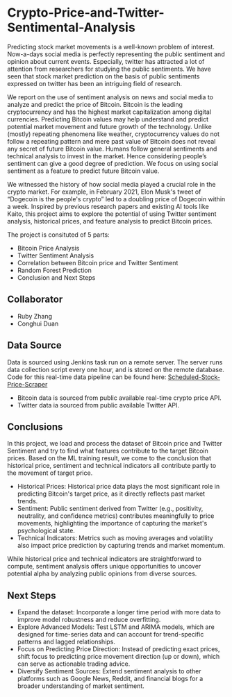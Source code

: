 # Crypto-Price-and-Twitter-Sentimental-Analysis

Predicting stock market movements is a well-known problem of interest. Now-a-days social media is perfectly representing the public sentiment and opinion about current events. Especially, twitter has attracted a lot of attention from researchers for studying the public sentiments. We have seen that stock market prediction on the basis of public sentiments expressed on twitter has been an intriguing field of research.

We report on the use of sentiment analysis on news and social media to analyze and predict the price of Bitcoin. Bitcoin is the leading cryptocurrency and has the highest market capitalization among digital currencies. Predicting Bitcoin values may help understand and predict potential market movement and future growth of the technology. Unlike (mostly) repeating phenomena like weather, cryptocurrency values do not follow a repeating pattern and mere past value of Bitcoin does not reveal any secret of future Bitcoin value. Humans follow general sentiments and technical analysis to invest in the market. Hence considering people’s sentiment can give a good degree of prediction. We focus on using social sentiment as a feature to predict future Bitcoin value.

We witnessed the history of how social media played a crucial role in the crypto market. For example, in February 2021, Elon Musk's tweet of “Dogecoin is the people's crypto” led to a doubling price of Dogecoin within a week. Inspired by previous research papers and existing AI tools like Kaito, this project aims to explore the potential of using Twitter sentiment analysis, historical prices, and feature analysis to predict Bitcoin prices.

The project is consituted of 5 parts:

- Bitcoin Price Analysis
- Twitter Sentiment Analysis
- Correlation between Bitcoin price and Twitter Sentiment
- Random Forest Prediction
- Conclusion and Next Steps

## Collaborator

- Ruby Zhang
- Conghui Duan

## Data Source

Data is sourced using Jenkins task run on a remote server. The server runs data collection script every one hour, and is stored on the remote database. Code for this real-time data pipeline can be found here: [Scheduled-Stock-Price-Scraper](https://github.com/RubyQianru/Scheduled-Stock-Price-Scraper)

- Bitcoin data is sourced from public available real-time crypto price API.
- Twitter data ia sourced from public available Twitter API.

## Conclusions

In this project, we load and process the dataset of Bitcoin price and Twitter Sentiment and try to find what features contribute to the target Bitcoin prices. Based on the ML training result, we come to the conclusion that historical price, sentiment and technical indicators all contribute partly to the movement of target price.

- Historical Prices: Historical price data plays the most significant role in predicting Bitcoin's target price, as it directly reflects past market trends.
- Sentiment: Public sentiment derived from Twitter (e.g., positivity, neutrality, and confidence metrics) contributes meaningfully to price movements, highlighting the importance of capturing the market's psychological state.
- Technical Indicators: Metrics such as moving averages and volatility also impact price prediction by capturing trends and market momentum.

While historical price and technical indicators are straightforward to compute, sentiment analysis offers unique opportunities to uncover potential alpha by analyzing public opinions from diverse sources.

## Next Steps

- Expand the dataset: Incorporate a longer time period with more data to improve model robustness and reduce overfitting.
- Explore Advanced Models: Test LSTM and ARIMA models, which are designed for time-series data and can account for trend-specific patterns and lagged relationships.
- Focus on Predicting Price Direction: Instead of predicting exact prices, shift focus to predicting price movement direction (up or down), which can serve as actionable trading advice.
- Diversify Sentiment Sources: Extend sentiment analysis to other platforms such as Google News, Reddit, and financial blogs for a broader understanding of market sentiment.
